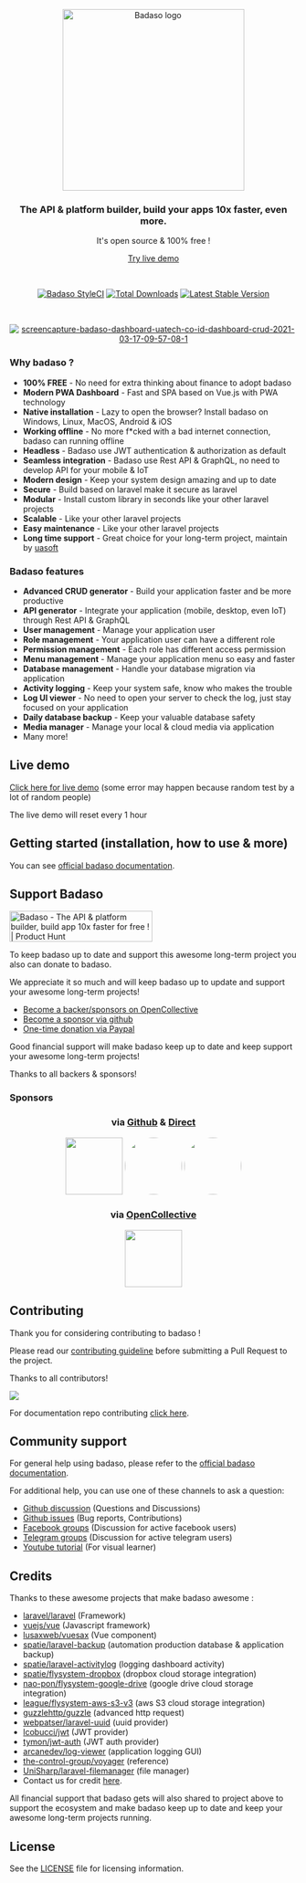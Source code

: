 <p align="center">
  <a href="https://badaso-docs.uatech.co.id/">
    <img src="https://i.ibb.co/tx2NJvD/LOGO-BADASO-5.png" width="318px" alt="Badaso logo" />
  </a>
</p>
<h3 align="center">The API & platform builder, build your apps 10x faster, even more.</h3>
<p align="center">It's open source & 100% free !</p>
<p align="center"><a href="#live-demo">Try live demo</a></p>
<br />

<p align="center">
<a href="https://github.styleci.io/repos/347838630"><img src="https://github.styleci.io/repos/347838630/shield" alt="Badaso StyleCI"></a>
<a href="https://packagist.org/packages/uasoft-indonesia/badaso"><img src="https://img.shields.io/packagist/dt/badaso/core" alt="Total Downloads"></a>
<a href="https://packagist.org/packages/uasoft-indonesia/badaso"><img src="https://img.shields.io/packagist/v/badaso/core" alt="Latest Stable Version"></a>
</p>


<br>

<p align="center">
  <a href="https://badaso-docs.uatech.co.id/">
    <img src="https://i.ibb.co/n6LwwRw/Screen-Shot-2021-07-29-at-11-30-41.png" alt="screencapture-badaso-dashboard-uatech-co-id-dashboard-crud-2021-03-17-09-57-08-1" />
  </a>
</p>

### Why badaso ?

- **100% FREE** - No need for extra thinking about finance to adopt badaso
- **Modern PWA  Dashboard** - Fast and SPA based on Vue.js with PWA technology
- **Native installation** - Lazy to open the browser? Install badaso on Windows, Linux, MacOS, Android & iOS 
- **Working offline** - No more f*cked with a bad internet connection, badaso can running offline
- **Headless** - Badaso use JWT authentication & authorization as default
- **Seamless integration** - Badaso use Rest API & GraphQL, no need to develop API for your mobile & IoT
- **Modern design** - Keep your system design amazing and up to date
- **Secure** - Build based on laravel make it secure as laravel
- **Modular** - Install custom library in seconds like your other laravel projects
- **Scalable** - Like your other laravel projects 
- **Easy maintenance** - Like your other laravel projects 
- **Long time support** - Great choice for your long-term project, maintain by [uasoft](https://soft.uatech.co.id)

### Badaso features 

- **Advanced CRUD generator** - Build your application faster and be more productive 
- **API generator** - Integrate your application (mobile, desktop, even IoT) through Rest API & GraphQL
- **User management** - Manage your application user 
- **Role management** - Your application user can have a different role
- **Permission management** - Each role has different access permission 
- **Menu management** - Manage your application menu so easy and faster 
- **Database management** - Handle your database migration via application 
- **Activity logging** - Keep your system safe, know who makes the trouble 
- **Log UI viewer** - No need to open your server to check the log, just stay focused on your application
- **Daily database backup** - Keep your valuable database safety 
- **Media manager** - Manage your local & cloud media via application 
- Many more!

## Live demo

<a href="https://badaso-demo.uatech.co.id" target="_blank">Click here for live demo</a> (some error may happen because random test by a lot of random people)

The live demo will reset every 1 hour

## Getting started (installation, how to use & more)

You can see <a href="https://badaso-docs.uatech.co.id" target="_blank">official badaso documentation</a>.

## Support Badaso

<a href="https://www.producthunt.com/posts/badaso?utm_source=badge-featured&utm_medium=badge&utm_souce=badge-badaso" target="_blank"><img src="https://api.producthunt.com/widgets/embed-image/v1/featured.svg?post_id=310331&theme=light" alt="Badaso - The API & platform builder, build app 10x faster for free ! | Product Hunt" style="width: 250px; height: 54px;" width="250" height="54" /></a>

To keep badaso up to date and support this awesome long-term project you also can donate to badaso.

We appreciate it so much and will keep badaso up to update and support your awesome long-term projects!

- [Become a backer/sponsors on OpenCollective](https://opencollective.com/badaso)
- [Become a sponsor via github](https://github.com/sponsors/uasoft-indonesia)
- [One-time donation via Paypal](https://paypal.me/rizkiheryandi)

Good financial support will make badaso keep up to date and keep support your awesome long-term projects!

Thanks to all backers & sponsors!

### Sponsors

<div align="center">
<h3>via <a href="https://github.com/sponsors/uasoft-indonesia">Github</a> & <a href="https://paypal.me/rizkiheryandi">Direct</a></h3>

<a href="https://persis.or.id" target="_blank"><img height="100px" src="https://i.postimg.cc/BvKwwg97/68747470733a2f2f692e706f7374696d672e63632f4e664776476438562f6c6f676f2d4b6f6d696e666f2d50502d50656d75.png"></a>
<a href="https://github.com/SiscaKohl" target="_blank"><img style="border-radius:50%" height="100px" src="https://avatars.githubusercontent.com/u/95972391?v=4"></a>
<a href="https://github.com/MelSakano" target="_blank"><img style="border-radius:50%" height="100px" src="https://avatars.githubusercontent.com/u/96273538?v=4"></a>
</div>

<div align="center">
<h3>via <a href="https://opencollective.com/badaso">OpenCollective</a></h3>

<a href="https://opencollective.com/vuejs/tiers/gold-sponsors/0/website" target="_blank" rel="noopener noreferrer"><img src="https://opencollective.com/badaso/tiers/gold-backer/0/avatar.svg?sanitize=true" height="100px"></a>
</div>

## Contributing

Thank you for considering contributing to badaso ! 

Please read our [contributing guideline](./CONTRIBUTING.md) before submitting a Pull Request to the project.

Thanks to all contributors!

<a href="https://github.com/uasoft-indonesia/badaso/graphs/contributors"><img src="https://contrib.rocks/image?repo=uasoft-indonesia/badaso" /></a>

For documentation repo contributing [click here](https://github.com/uasoft-indonesia/badaso-documentation).

## Community support

For general help using badaso, please refer to the [official badaso documentation](https://badaso-docs.uatech.co.id/docs/). 

For additional help, you can use one of these channels to ask a question:

- [Github discussion](https://github.com/uasoft-indonesia/badaso/discussions) (Questions and Discussions)
- [Github issues](https://github.com/uasoft-indonesia/badaso/issues) (Bug reports, Contributions)
- [Facebook groups](https://facebook.com/groups/badaso) (Discussion for active facebook users)
- [Telegram groups](https://t.me/badaso_developers) (Discussion for active telegram users)
- [Youtube tutorial](https://youtube.com/playlist?list=PLO-UCDr2KEwPZPeQvjLmj-RVfNHycttPl) (For visual learner)

## Credits

Thanks to these awesome projects that make badaso awesome :

- [laravel/laravel](https://github.com/laravel/laravel) (Framework)
- [vuejs/vue](https://github.com/vuejs/vue) (Javascript framework)
- [lusaxweb/vuesax](https://github.com/lusaxweb/vuesax) (Vue component)
- [spatie/laravel-backup](https://github.com/spatie/laravel-backup) (automation production database & application backup)
- [spatie/laravel-activitylog](https://github.com/spatie/laravel-activitylog) (logging dashboard activity)
- [spatie/flysystem-dropbox](https://github.com/spatie/flysystem-dropbox) (dropbox cloud storage integration)
- [nao-pon/flysystem-google-drive](https://github.com/nao-pon/flysystem-google-drive) (google drive cloud storage integration)
- [league/flysystem-aws-s3-v3](https://github.com/league/flysystem-aws-s3-v3) (aws S3 cloud storage integration)
- [guzzlehttp/guzzle](https://github.com/guzzlehttp/guzzle) (advanced http request)
- [webpatser/laravel-uuid](https://github.com/webpatser/laravel-uuid) (uuid provider)
- [lcobucci/jwt](https://github.com/lcobucci/jwt) (JWT provider)
- [tymon/jwt-auth](https://github.com/tymon/jwt-auth) (JWT auth provider)
- [arcanedev/log-viewer](https://github.com/arcanedev/log-viewer]) (application logging GUI)
- [the-control-group/voyager](https://github.com/the-control-group/voyager) (reference)
- [UniSharp/laravel-filemanager](https://github.com/UniSharp/laravel-filemanager) (file manager)
- Contact us for credit [here](https://t.me/rizkiheryandi).

All financial support that badaso gets will also shared to project above to support the ecosystem and make badaso keep up to date and keep your awesome long-term projects running.

## License

See the [LICENSE](./LICENSE) file for licensing information.
